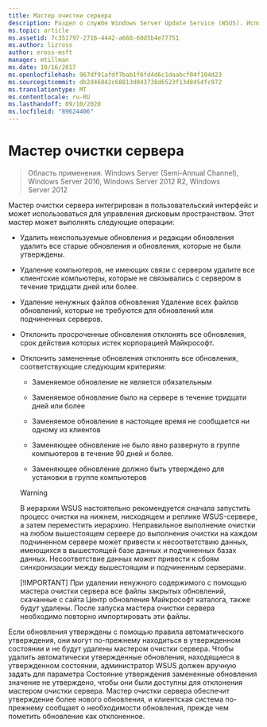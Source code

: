 ```yaml
---
title: Мастер очистки сервера
description: Раздел о службе Windows Server Update Service (WSUS). Использование мастера очистки сервера для управления дисковым пространством
ms.topic: article
ms.assetid: 7c351797-2716-4442-a668-60d5b4e77751
ms.author: lizross
author: eross-msft
manager: mtillman
ms.date: 10/16/2017
ms.openlocfilehash: 967df91afdf7bab1f6fd4d6c1daabcf04f104d23
ms.sourcegitcommit: db2d46842c68813d043738d6523f13d8454fc972
ms.translationtype: MT
ms.contentlocale: ru-RU
ms.lasthandoff: 09/10/2020
ms.locfileid: "89624406"
---
```

# <a name="the-server-cleanup-wizard"></a>Мастер очистки сервера

>Область применения. Windows Server (Semi-Annual Channel), Windows Server 2016, Windows Server 2012 R2, Windows Server 2012

Мастер очистки сервера интегрирован в пользовательский интерфейс и может использоваться для управления дисковым пространством. Этот мастер может выполнять следующие операции:

- Удалить неиспользуемые обновления и редакции обновления удалить все старые обновления и обновления, которые не были утверждены.

- Удаление компьютеров, не имеющих связи с сервером удалите все клиентские компьютеры, которые не связывались с сервером в течение тридцати дней или более.

- Удаление ненужных файлов обновления Удаление всех файлов обновлений, которые не требуются для обновлений или подчиненных серверов.

- Отклонить просроченные обновления отклонять все обновления, срок действия которых истек корпорацией Майкрософт.

- Отклонить замененные обновления отклонять все обновления, соответствующие следующим критериям:

  -   Заменяемое обновление не является обязательным

  -   Заменяемое обновление было на сервере в течение тридцати дней или более

  -   Заменяемое обновление в настоящее время не сообщается ни одному из клиентов

  -   Заменяющее обновление не было явно развернуто в группе компьютеров в течение 90 дней и более.

  -   Заменяющее обновление должно быть утверждено для установки в группе компьютеров

  > [!WARNING]
  >  В иерархии WSUS настоятельно рекомендуется сначала запустить процесс очистки на нижнем, нисходящем и реплике WSUS-сервере, а затем переместить иерархию. Неправильное выполнение очистки на любом вышестоящем сервере до выполнения очистки на каждом подчиненном сервере может привести к несоответствию данных, имеющихся в вышестоящей базе данных и подчиненных базах данных. Несоответствие данных может привести к сбоям синхронизации между вышестоящим и подчиненным серверами.
  >
  > [!IMPORTANT]
  >  При удалении ненужного содержимого с помощью мастера очистки сервера все файлы закрытых обновлений, скачанные с сайта Центр обновления Майкрософт каталога, также будут удалены. После запуска мастера очистки сервера необходимо повторно импортировать эти файлы.

Если обновления утверждены с помощью правила автоматического утверждения, они могут по-прежнему находиться в утвержденном состоянии и не будут удалены мастером очистки сервера. Чтобы удалить автоматически утвержденные обновления, находящиеся в утвержденном состоянии, администратор WSUS должен вручную задать для параметра Состояние утверждения замененные обновления значение не утверждено, чтобы они были доступны для отклонения мастером очистки сервера. Мастер очистки сервера обеспечит утверждение более нового обновления, и клиентская система по-прежнему сообщает о необходимости обновления, прежде чем пометить обновление как отклоненное.





